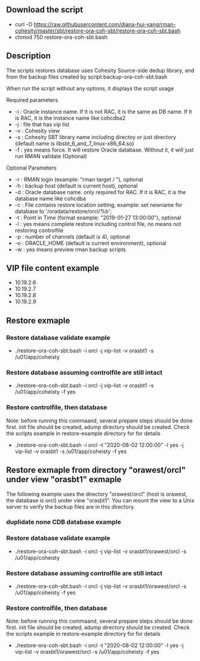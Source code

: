 ## Download the script
- curl -O https://raw.githubusercontent.com/diana-hui-yang/rman-cohesity/master/sbt/restore-ora-coh-sbt/restore-ora-coh-sbt.bash
- chmod 750 restore-ora-coh-sbt.bash

## Description
The scripts restores database uses Cohesity Source-side dedup library, and from the backup files created by script backup-ora-coh-sbt.bash

When run the script without any options, it displays the script usage

Required parameters

- -i : Oracle instance name. If it is not RAC, it is the same as DB name. If it is RAC, it is the instance name like cohcdba2
- -j : file that has vip list
- -v : Cohesity view
- -s : Cohesity SBT library name including directoy or just directory (default name is libsbt_6_and_7_linux-x86_64.so)
- -f : yes means force. It will restore Oracle database. Without it, it will just run RMAN validate (Optional)

Optional Parameters

- -r : RMAN login (example: \"rman target / \"), optional
- -h : backup host (default is current host), optional
- -d : Oracle database name. only required for RAC. If it is RAC, it is the database name like cohcdba
- -c : File contains restore location setting, example: set newname for database to '/oradata/restore/orcl/%b';
- -t : Point in Time (format example: "2019-01-27 13:00:00"), optional
- -l : yes means complete restore including control file, no means not restoring controlfile
- -p : number of channels (default is 4), optional
- -o : ORACLE_HOME (default is current environment), optional
- -w : yes means preview rman backup scripts 

## VIP file content example
- 10.19.2.6
- 10.19.2.7
- 10.19.2.8
- 10.19.2.9

## Restore exmaple

### Restore database validate example
- ./restore-ora-coh-sbt.bash -i orcl -j vip-list -v orasbt1 -s /u01/app/coheisty
### Restore database assuming controlfile are still intact
- ./restore-ora-coh-sbt.bash -i orcl -j vip-list -v orasbt1 -s /u01/app/coheisty -f yes
### Restore controlfile, then database
Note: before running this commaand, several prepare steps should be done first.
init file should be created, adump directory should be created. 
Check the scripts example in restore-example directory for for details
- ./restore-ora-coh-sbt.bash  -i orcl -t "2020-08-02 12:00:00" -l yes -j vip-list -v orasbt1 -s /u01/app/coheisty -f yes

## Restore exmaple from directory "orawest/orcl" under view "orasbt1" exmaple
The following example uses the directory "orawest/orcl" (host is orawest, the database is orcl) under view "orasbt1". You can mount the view to a Unix server to verify the backup files are in this directory.

### duplidate none CDB database example
### Restore database validate example
- ./restore-ora-coh-sbt.bash -i orcl -j vip-list -v orasbt1/orawest/orcl -s /u01/app/coheisty
### Restore database assuming controlfile are still intact
- ./restore-ora-coh-sbt.bash -i orcl -j vip-list -v orasbt1/orawest/orcl -s /u01/app/coheisty -f yes
### Restore controlfile, then database
Note: before running this commaand, several prepare steps should be done first.
init file should be created, adump directory should be created. 
Check the scripts example in restore-example directory for for details
- ./restore-ora-coh-sbt.bash  -i orcl -t "2020-08-02 12:00:00" -l yes -j vip-list -v orasbt1/orawest/orcl -s /u01/app/coheisty -f yes
